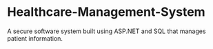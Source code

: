# Healthcare-Management-System
A secure software system built using ASP.NET and SQL that manages patient information.
